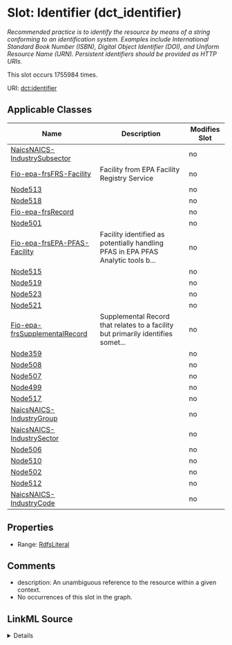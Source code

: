 

# Slot: Identifier (dct_identifier)


_Recommended practice is to identify the resource by means of a string conforming to an identification system. Examples include International Standard Book Number (ISBN), Digital Object Identifier (DOI), and Uniform Resource Name (URN).  Persistent identifiers should be provided as HTTP URIs._






This slot occurs 1755984 times.


URI: [dct:identifier](http://purl.org/dc/terms/identifier)



<!-- no inheritance hierarchy -->





## Applicable Classes

| Name | Description | Modifies Slot |
| --- | --- | --- |
| [NaicsNAICS-IndustrySubsector](../classes/NaicsNAICS-IndustrySubsector.md) |  |  no  |
| [Fio-epa-frsFRS-Facility](../classes/Fio-epa-frsFRS-Facility.md) | Facility from EPA Facility Registry Service |  no  |
| [Node513](../classes/Node513.md) |  |  no  |
| [Node518](../classes/Node518.md) |  |  no  |
| [Fio-epa-frsRecord](../classes/Fio-epa-frsRecord.md) |  |  no  |
| [Node501](../classes/Node501.md) |  |  no  |
| [Fio-epa-frsEPA-PFAS-Facility](../classes/Fio-epa-frsEPA-PFAS-Facility.md) | Facility identified as potentially handling PFAS in EPA PFAS Analytic tools b... |  no  |
| [Node515](../classes/Node515.md) |  |  no  |
| [Node519](../classes/Node519.md) |  |  no  |
| [Node523](../classes/Node523.md) |  |  no  |
| [Node521](../classes/Node521.md) |  |  no  |
| [Fio-epa-frsSupplementalRecord](../classes/Fio-epa-frsSupplementalRecord.md) | Supplemental Record that relates to a facility but primarily identifies somet... |  no  |
| [Node359](../classes/Node359.md) |  |  no  |
| [Node508](../classes/Node508.md) |  |  no  |
| [Node507](../classes/Node507.md) |  |  no  |
| [Node499](../classes/Node499.md) |  |  no  |
| [Node517](../classes/Node517.md) |  |  no  |
| [NaicsNAICS-IndustryGroup](../classes/NaicsNAICS-IndustryGroup.md) |  |  no  |
| [NaicsNAICS-IndustrySector](../classes/NaicsNAICS-IndustrySector.md) |  |  no  |
| [Node506](../classes/Node506.md) |  |  no  |
| [Node510](../classes/Node510.md) |  |  no  |
| [Node502](../classes/Node502.md) |  |  no  |
| [Node512](../classes/Node512.md) |  |  no  |
| [NaicsNAICS-IndustryCode](../classes/NaicsNAICS-IndustryCode.md) |  |  no  |







## Properties

* Range: [RdfsLiteral](../classes/RdfsLiteral.md)





## Comments

* description: An unambiguous reference to the resource within a given context.
* No occurrences of this slot in the graph.



## LinkML Source

<details>

```yaml
name: dct_identifier
description: Recommended practice is to identify the resource by means of a string
  conforming to an identification system. Examples include International Standard
  Book Number (ISBN), Digital Object Identifier (DOI), and Uniform Resource Name (URN).  Persistent
  identifiers should be provided as HTTP URIs.
title: Identifier
comments:
- 'description: An unambiguous reference to the resource within a given context.'
- No occurrences of this slot in the graph.
from_schema: okns:dc
source: http://purl.org/dc/terms/
slot_uri: dct:identifier
domain_of:
- __node359
- __node499
- __node501
- __node502
- __node506
- __node507
- __node508
- __node510
- __node512
- __node513
- __node515
- __node517
- __node518
- __node519
- __node521
- __node523
- fio-epa-frs_EPA-PFAS-Facility
- fio-epa-frs_FRS-Facility
- fio-epa-frs_Record
- fio-epa-frs_SupplementalRecord
- naics_NAICS-IndustryCode
- naics_NAICS-IndustryGroup
- naics_NAICS-IndustrySector
- naics_NAICS-IndustrySubsector
subproperty_of: dc_identifier
range: rdfs_Literal

```
</details>